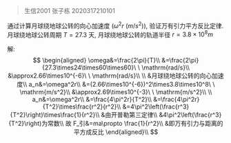 > 生信2001 张子栋 2020317210101
>
> 

通过计算月球绕地球公转的向心加速度 ($\omega^2 r\ (m/s^2)$), 验证万有引力平方反比定律. 月球绕地球公转周期 $T=27.3$ 天, 月球绕地球公转的轨道半径 $r=3.8\times10^8m$

解:
$$
\begin{aligned}
\omega&=\frac{2\pi}{T}\\
&=\frac{2\pi}{27.3\times24\times60\times60}\ \ \mathrm{rad/s}\\
&\approx2.66\times10^{-6}\ \ \mathrm{rad/s}\\
\\
&月球绕地球公转的向心加速度\\
a_n&=\omega^2r\\
&=(2.66\times10^{-6})^2\times3.8\times10^8\ \ \mathrm{m/s^2}\\
&\approx2.69\times10^{-3}\ \ \mathrm{m/s^2}\\
\\
a_n&=\omega^2r\\
&=\frac{4\pi^2r}{T^2}\\
&=\frac{4\pi^2r}{T^2}\times\frac{r^2}{r^2}\\
&=4\pi^2\left(\frac{r^3}{T^2}\right)\times\frac{1}{r^2}\\
&由开普勒第三定律\\
&4\pi^2\left(\frac{r^3}{T^2}\right)为常数\\
故 F_引&=ma\propto \frac{1}{r^2}\\
&即万有引力与距离的平方成反比
\end{aligned}\\
$$
